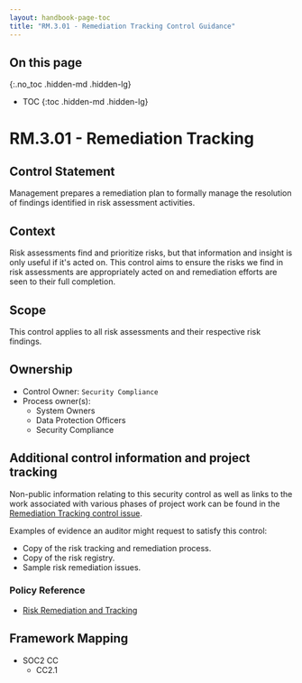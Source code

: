 ```yaml
---
layout: handbook-page-toc
title: "RM.3.01 - Remediation Tracking Control Guidance"
---
```


## On this page
{:.no_toc .hidden-md .hidden-lg}

- TOC
{:toc .hidden-md .hidden-lg}

# RM.3.01 - Remediation Tracking

## Control Statement

Management prepares a remediation plan to formally manage the resolution of findings identified in risk assessment activities.

## Context

Risk assessments find and prioritize risks, but that information and insight is only useful if it's acted on. This control aims to ensure the risks we find in risk assessments are appropriately acted on and remediation efforts are seen to their full completion.

## Scope

This control applies to all risk assessments and their respective risk findings.

## Ownership

* Control Owner: `Security Compliance`
* Process owner(s):
    * System Owners
    * Data Protection Officers
    * Security Compliance

## Additional control information and project tracking

Non-public information relating to this security control as well as links to the work associated with various phases of project work can be found in the [Remediation Tracking control issue](https://gitlab.com/gitlab-com/gl-security/security-assurance/sec-compliance/compliance/issues/871).

Examples of evidence an auditor might request to satisfy this control:

* Copy of the risk tracking and remediation process.
* Copy of the risk registry.
* Sample risk remediation issues.

### Policy Reference

* [Risk Remediation and Tracking](/handbook/engineering/security/#risk-remediation-and-tracking)

## Framework Mapping

* SOC2 CC
  * CC2.1
